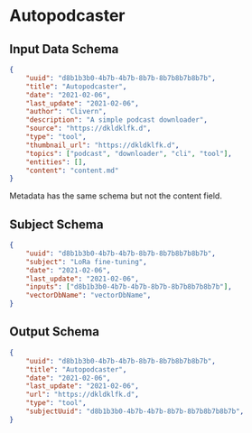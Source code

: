 # Autopodcaster

## Input Data Schema

```json
{
    "uuid": "d8b1b3b0-4b7b-4b7b-8b7b-8b7b8b7b8b7b",
    "title": "Autopodcaster",
    "date": "2021-02-06",
    "last_update": "2021-02-06",
    "author": "Clivern",
    "description": "A simple podcast downloader",
    "source": "https://dkldklfk.d",
    "type": "tool",
    "thumbnail_url": "https://dkldklfk.d",
    "topics": ["podcast", "downloader", "cli", "tool"],
    "entities": [],
    "content": "content.md"
}
```

Metadata has the same schema but not the content field.

## Subject Schema

```json
{
    "uuid": "d8b1b3b0-4b7b-4b7b-8b7b-8b7b8b7b8b7b",
    "subject": "LoRa fine-tuning",
    "date": "2021-02-06",
    "last_update": "2021-02-06",
    "inputs": ["d8b1b3b0-4b7b-4b7b-8b7b-8b7b8b7b8b7b"],
    "vectorDbName": "vectorDbName",
}
```

## Output Schema

```json
{
    "uuid": "d8b1b3b0-4b7b-4b7b-8b7b-8b7b8b7b8b7b",
    "title": "Autopodcaster",
    "date": "2021-02-06",
    "last_update": "2021-02-06",
    "url": "https://dkldklfk.d",
    "type": "tool",
    "subjectUuid": "d8b1b3b0-4b7b-4b7b-8b7b-8b7b8b7b8b7b",
}
```